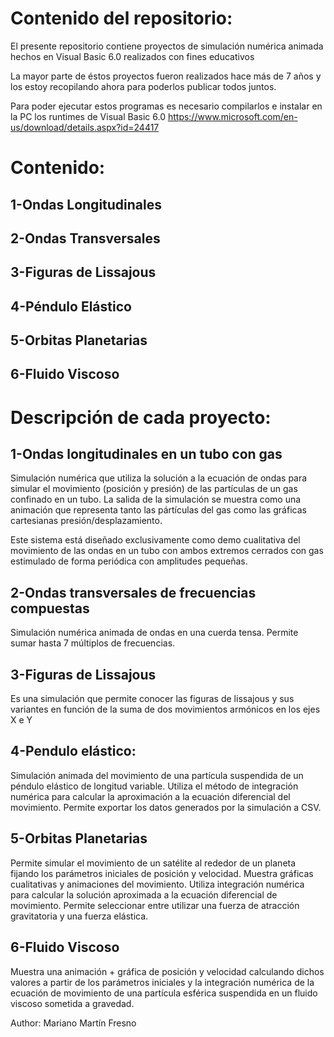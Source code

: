 # Contenido del repositorio:

El presente repositorio contiene proyectos de simulación numérica animada hechos en Visual Basic 6.0 realizados con fines educativos

La mayor parte de éstos proyectos fueron realizados hace más de 7 años y los estoy recopilando ahora para poderlos publicar todos juntos.

Para poder ejecutar estos programas es necesario compilarlos e instalar en la PC los runtimes de Visual Basic 6.0 https://www.microsoft.com/en-us/download/details.aspx?id=24417

# Contenido:

## 1-Ondas Longitudinales

## 2-Ondas Transversales

## 3-Figuras de Lissajous

## 4-Péndulo Elástico

## 5-Orbitas Planetarias

## 6-Fluido Viscoso

# Descripción de cada proyecto:

## 1-Ondas longitudinales en un tubo con gas

Simulación numérica que utiliza la solución a la ecuación de ondas para simular el movimiento (posición y presión) de las partículas de un gas confinado en un tubo. La salida de la simulación se muestra como una animación que representa tanto las pártículas del gas como las gráficas cartesianas presión/desplazamiento.

Este sistema está diseñado exclusivamente como demo cualitativa del movimiento de las ondas en un tubo con ambos extremos cerrados con gas estimulado de forma periódica con amplitudes pequeñas.

## 2-Ondas transversales de frecuencias compuestas

Simulación numérica animada de ondas en una cuerda tensa. Permite sumar hasta 7 múltiplos de frecuencias.

## 3-Figuras de Lissajous

Es una simulación que permite conocer las figuras de lissajous y sus variantes en función de la suma de dos movimientos armónicos en los ejes X e Y

## 4-Pendulo elástico:

Simulación animada del movimiento de una partícula suspendida de un péndulo elástico de longitud variable. Utiliza el método de integración numérica para calcular la aproximación a la ecuación diferencial del movimiento. Permite exportar los datos generados por la simulación a CSV.

## 5-Orbitas Planetarias

Permite simular el movimiento de un satélite al rededor de un planeta fijando los parámetros iniciales de posición y velocidad. Muestra gráficas cualitativas y animaciones del movimiento. Utiliza integración numérica para calcular la solución aproximada a la ecuación diferencial de movimiento. Permite seleccionar entre utilizar una fuerza de atracción gravitatoria y una fuerza elástica.

## 6-Fluido Viscoso

Muestra una animación + gráfica de posición y velocidad calculando dichos valores a partir de los parámetros iniciales y la integración numérica de la ecuación de movimiento de una partícula esférica suspendida en un fluido viscoso sometida a gravedad.

Author: Mariano Martín Fresno